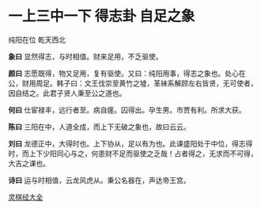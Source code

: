 # 一上三中一下 得志卦 自足之象

纯阳在位 乾天西北

**象曰** 显然得志，与时相值。财来足用，不乏驱使。

**颜曰** 志愿既得，物又足用，复有驱使。又曰：纯阳用事，得志之象也。处心在公，财用周足。韩子曰：文王伐崇至黄竹之墟，革袜系解顾左右皆贤，无可使者，因自结之。此君子贤人秉至公之道也。

**何曰** 仕宦禄丰，远行者至。病自瘥。囚得出。孕生男。市贾有利。所求大获。

**陈曰** 三阳在中，人道全成，而上下无破之象也，故曰云云。

**刘曰** 龙德正中，大得时也。上下协从，足以有为也。此课盛阳处于中位，得志得时，而上下少阳同心与之，何患财不足而驱使之乏哉！占者得之，无求而不可得，大吉之课也。

**诗曰** 运与时相值，云龙风虎从。秉公名器在，声达帝王宫。

[灵棋经大全](README.md)
